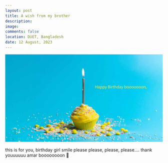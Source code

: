 ```yaml
---
layout: post
title: A wish from my brother
description: 
image: 
comments: false
location: DUET, Bangladesh
date: 12 August, 2023
---
```



<img src="/images/hbd_sister.jpg" alt="brother wising his sister on birthday">

this is for you, birthday girl
smile please
please, please, please....
thank youuuuuu
amar boooooooon 🥰
